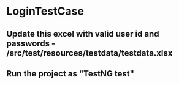 # LoginTestCase
## Update this excel with valid user id and passwords - /src/test/resources/testdata/testdata.xlsx
## Run the project as "TestNG test"
